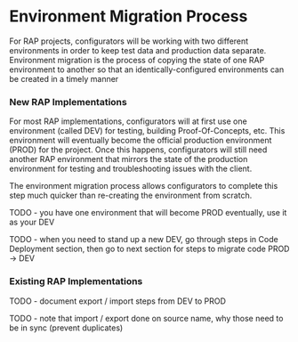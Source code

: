 # Environment Migration Process

For RAP projects, configurators will be working with two different environments in order to keep test data and production data separate. Environment migration is the process of copying the state of one RAP environment to another so that an identically-configured environments can be created in a timely manner

### New RAP Implementations

For most RAP implementations, configurators will at first use one environment \(called DEV\) for testing, building Proof-Of-Concepts, etc. This environment will eventually become the official production environment \(PROD\) for the project. Once this happens, configurators will still need another RAP environment that mirrors the state of the production environment for testing and troubleshooting issues with the client.

The environment migration process allows configurators to complete this step much quicker than re-creating the environment from scratch. 

TODO - you have one environment that will become PROD eventually, use it as your DEV

TODO - when you need to stand up a new DEV, go through steps in Code Deployment section, then go to next section for steps to migrate code PROD -&gt; DEV

### Existing RAP Implementations

TODO - document export / import steps from DEV to PROD

TODO - note that import / export done on source name, why those need to be in sync \(prevent duplicates\)

